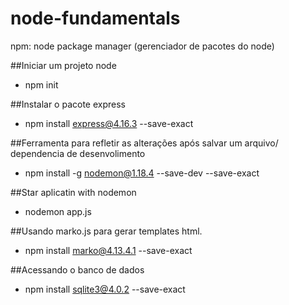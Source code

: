 ﻿# node-fundamentals

npm: node package manager (gerenciador de pacotes do node)

##Iniciar um projeto node

- npm init

##Instalar o pacote express

- npm install express@4.16.3 --save-exact

##Ferramenta para refletir as alterações após salvar um arquivo/ dependencia de desenvolimento

- npm install -g nodemon@1.18.4 --save-dev --save-exact

##Star aplicatin with nodemon

 - nodemon app.js

##Usando marko.js para gerar templates html.

- npm install marko@4.13.4.1 --save-exact	


##Acessando o banco de dados

- npm install sqlite3@4.0.2 --save-exact
